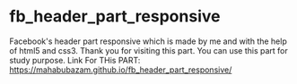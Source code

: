# fb_header_part_responsive
Facebook's header part responsive which is made by me and with the help of html5 and css3. Thank you for visiting this part. You can use this part for study purpose.
Link For THis PART: https://mahabubazam.github.io/fb_header_part_responsive/
